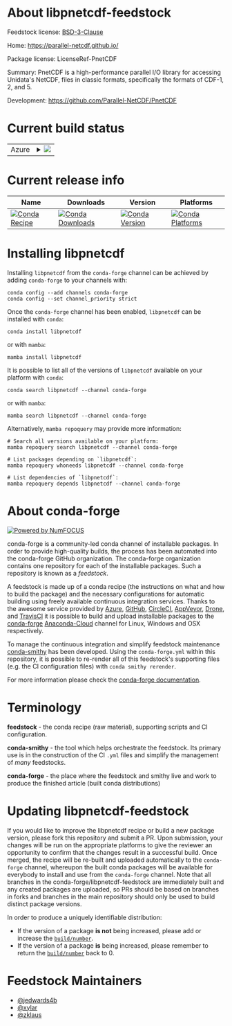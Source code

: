 About libpnetcdf-feedstock
==========================

Feedstock license: [BSD-3-Clause](https://github.com/conda-forge/libpnetcdf-feedstock/blob/main/LICENSE.txt)

Home: https://parallel-netcdf.github.io/

Package license: LicenseRef-PnetCDF

Summary: PnetCDF is a high-performance parallel I/O library for accessing Unidata's
NetCDF, files in classic formats, specifically the formats of CDF-1, 2, and
5.


Development: https://github.com/Parallel-NetCDF/PnetCDF

Current build status
====================


<table>
    
  <tr>
    <td>Azure</td>
    <td>
      <details>
        <summary>
          <a href="https://dev.azure.com/conda-forge/feedstock-builds/_build/latest?definitionId=19715&branchName=main">
            <img src="https://dev.azure.com/conda-forge/feedstock-builds/_apis/build/status/libpnetcdf-feedstock?branchName=main">
          </a>
        </summary>
        <table>
          <thead><tr><th>Variant</th><th>Status</th></tr></thead>
          <tbody><tr>
              <td>linux_64_mpimpich</td>
              <td>
                <a href="https://dev.azure.com/conda-forge/feedstock-builds/_build/latest?definitionId=19715&branchName=main">
                  <img src="https://dev.azure.com/conda-forge/feedstock-builds/_apis/build/status/libpnetcdf-feedstock?branchName=main&jobName=linux&configuration=linux%20linux_64_mpimpich" alt="variant">
                </a>
              </td>
            </tr><tr>
              <td>linux_64_mpiopenmpi</td>
              <td>
                <a href="https://dev.azure.com/conda-forge/feedstock-builds/_build/latest?definitionId=19715&branchName=main">
                  <img src="https://dev.azure.com/conda-forge/feedstock-builds/_apis/build/status/libpnetcdf-feedstock?branchName=main&jobName=linux&configuration=linux%20linux_64_mpiopenmpi" alt="variant">
                </a>
              </td>
            </tr><tr>
              <td>linux_aarch64_mpimpich</td>
              <td>
                <a href="https://dev.azure.com/conda-forge/feedstock-builds/_build/latest?definitionId=19715&branchName=main">
                  <img src="https://dev.azure.com/conda-forge/feedstock-builds/_apis/build/status/libpnetcdf-feedstock?branchName=main&jobName=linux&configuration=linux%20linux_aarch64_mpimpich" alt="variant">
                </a>
              </td>
            </tr><tr>
              <td>linux_aarch64_mpiopenmpi</td>
              <td>
                <a href="https://dev.azure.com/conda-forge/feedstock-builds/_build/latest?definitionId=19715&branchName=main">
                  <img src="https://dev.azure.com/conda-forge/feedstock-builds/_apis/build/status/libpnetcdf-feedstock?branchName=main&jobName=linux&configuration=linux%20linux_aarch64_mpiopenmpi" alt="variant">
                </a>
              </td>
            </tr><tr>
              <td>linux_ppc64le_mpimpich</td>
              <td>
                <a href="https://dev.azure.com/conda-forge/feedstock-builds/_build/latest?definitionId=19715&branchName=main">
                  <img src="https://dev.azure.com/conda-forge/feedstock-builds/_apis/build/status/libpnetcdf-feedstock?branchName=main&jobName=linux&configuration=linux%20linux_ppc64le_mpimpich" alt="variant">
                </a>
              </td>
            </tr><tr>
              <td>linux_ppc64le_mpiopenmpi</td>
              <td>
                <a href="https://dev.azure.com/conda-forge/feedstock-builds/_build/latest?definitionId=19715&branchName=main">
                  <img src="https://dev.azure.com/conda-forge/feedstock-builds/_apis/build/status/libpnetcdf-feedstock?branchName=main&jobName=linux&configuration=linux%20linux_ppc64le_mpiopenmpi" alt="variant">
                </a>
              </td>
            </tr><tr>
              <td>osx_64_mpimpich</td>
              <td>
                <a href="https://dev.azure.com/conda-forge/feedstock-builds/_build/latest?definitionId=19715&branchName=main">
                  <img src="https://dev.azure.com/conda-forge/feedstock-builds/_apis/build/status/libpnetcdf-feedstock?branchName=main&jobName=osx&configuration=osx%20osx_64_mpimpich" alt="variant">
                </a>
              </td>
            </tr><tr>
              <td>osx_64_mpiopenmpi</td>
              <td>
                <a href="https://dev.azure.com/conda-forge/feedstock-builds/_build/latest?definitionId=19715&branchName=main">
                  <img src="https://dev.azure.com/conda-forge/feedstock-builds/_apis/build/status/libpnetcdf-feedstock?branchName=main&jobName=osx&configuration=osx%20osx_64_mpiopenmpi" alt="variant">
                </a>
              </td>
            </tr><tr>
              <td>osx_arm64_mpimpich</td>
              <td>
                <a href="https://dev.azure.com/conda-forge/feedstock-builds/_build/latest?definitionId=19715&branchName=main">
                  <img src="https://dev.azure.com/conda-forge/feedstock-builds/_apis/build/status/libpnetcdf-feedstock?branchName=main&jobName=osx&configuration=osx%20osx_arm64_mpimpich" alt="variant">
                </a>
              </td>
            </tr><tr>
              <td>osx_arm64_mpiopenmpi</td>
              <td>
                <a href="https://dev.azure.com/conda-forge/feedstock-builds/_build/latest?definitionId=19715&branchName=main">
                  <img src="https://dev.azure.com/conda-forge/feedstock-builds/_apis/build/status/libpnetcdf-feedstock?branchName=main&jobName=osx&configuration=osx%20osx_arm64_mpiopenmpi" alt="variant">
                </a>
              </td>
            </tr>
          </tbody>
        </table>
      </details>
    </td>
  </tr>
</table>

Current release info
====================

| Name | Downloads | Version | Platforms |
| --- | --- | --- | --- |
| [![Conda Recipe](https://img.shields.io/badge/recipe-libpnetcdf-green.svg)](https://anaconda.org/conda-forge/libpnetcdf) | [![Conda Downloads](https://img.shields.io/conda/dn/conda-forge/libpnetcdf.svg)](https://anaconda.org/conda-forge/libpnetcdf) | [![Conda Version](https://img.shields.io/conda/vn/conda-forge/libpnetcdf.svg)](https://anaconda.org/conda-forge/libpnetcdf) | [![Conda Platforms](https://img.shields.io/conda/pn/conda-forge/libpnetcdf.svg)](https://anaconda.org/conda-forge/libpnetcdf) |

Installing libpnetcdf
=====================

Installing `libpnetcdf` from the `conda-forge` channel can be achieved by adding `conda-forge` to your channels with:

```
conda config --add channels conda-forge
conda config --set channel_priority strict
```

Once the `conda-forge` channel has been enabled, `libpnetcdf` can be installed with `conda`:

```
conda install libpnetcdf
```

or with `mamba`:

```
mamba install libpnetcdf
```

It is possible to list all of the versions of `libpnetcdf` available on your platform with `conda`:

```
conda search libpnetcdf --channel conda-forge
```

or with `mamba`:

```
mamba search libpnetcdf --channel conda-forge
```

Alternatively, `mamba repoquery` may provide more information:

```
# Search all versions available on your platform:
mamba repoquery search libpnetcdf --channel conda-forge

# List packages depending on `libpnetcdf`:
mamba repoquery whoneeds libpnetcdf --channel conda-forge

# List dependencies of `libpnetcdf`:
mamba repoquery depends libpnetcdf --channel conda-forge
```


About conda-forge
=================

[![Powered by
NumFOCUS](https://img.shields.io/badge/powered%20by-NumFOCUS-orange.svg?style=flat&colorA=E1523D&colorB=007D8A)](https://numfocus.org)

conda-forge is a community-led conda channel of installable packages.
In order to provide high-quality builds, the process has been automated into the
conda-forge GitHub organization. The conda-forge organization contains one repository
for each of the installable packages. Such a repository is known as a *feedstock*.

A feedstock is made up of a conda recipe (the instructions on what and how to build
the package) and the necessary configurations for automatic building using freely
available continuous integration services. Thanks to the awesome service provided by
[Azure](https://azure.microsoft.com/en-us/services/devops/), [GitHub](https://github.com/),
[CircleCI](https://circleci.com/), [AppVeyor](https://www.appveyor.com/),
[Drone](https://cloud.drone.io/welcome), and [TravisCI](https://travis-ci.com/)
it is possible to build and upload installable packages to the
[conda-forge](https://anaconda.org/conda-forge) [Anaconda-Cloud](https://anaconda.org/)
channel for Linux, Windows and OSX respectively.

To manage the continuous integration and simplify feedstock maintenance
[conda-smithy](https://github.com/conda-forge/conda-smithy) has been developed.
Using the ``conda-forge.yml`` within this repository, it is possible to re-render all of
this feedstock's supporting files (e.g. the CI configuration files) with ``conda smithy rerender``.

For more information please check the [conda-forge documentation](https://conda-forge.org/docs/).

Terminology
===========

**feedstock** - the conda recipe (raw material), supporting scripts and CI configuration.

**conda-smithy** - the tool which helps orchestrate the feedstock.
                   Its primary use is in the construction of the CI ``.yml`` files
                   and simplify the management of *many* feedstocks.

**conda-forge** - the place where the feedstock and smithy live and work to
                  produce the finished article (built conda distributions)


Updating libpnetcdf-feedstock
=============================

If you would like to improve the libpnetcdf recipe or build a new
package version, please fork this repository and submit a PR. Upon submission,
your changes will be run on the appropriate platforms to give the reviewer an
opportunity to confirm that the changes result in a successful build. Once
merged, the recipe will be re-built and uploaded automatically to the
`conda-forge` channel, whereupon the built conda packages will be available for
everybody to install and use from the `conda-forge` channel.
Note that all branches in the conda-forge/libpnetcdf-feedstock are
immediately built and any created packages are uploaded, so PRs should be based
on branches in forks and branches in the main repository should only be used to
build distinct package versions.

In order to produce a uniquely identifiable distribution:
 * If the version of a package **is not** being increased, please add or increase
   the [``build/number``](https://docs.conda.io/projects/conda-build/en/latest/resources/define-metadata.html#build-number-and-string).
 * If the version of a package **is** being increased, please remember to return
   the [``build/number``](https://docs.conda.io/projects/conda-build/en/latest/resources/define-metadata.html#build-number-and-string)
   back to 0.

Feedstock Maintainers
=====================

* [@jedwards4b](https://github.com/jedwards4b/)
* [@xylar](https://github.com/xylar/)
* [@zklaus](https://github.com/zklaus/)

